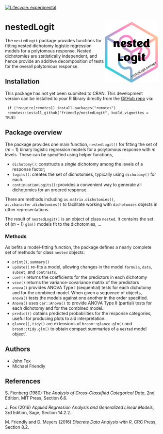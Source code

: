 
<!-- README.md is generated from README.Rmd. Please edit that file -->
<!-- badges: start -->

[![Lifecycle:
experimental](https://img.shields.io/badge/lifecycle-experimental-orange.svg)](https://lifecycle.r-lib.org/articles/stages.html#experimental)
<!-- badges: end -->

# nestedLogit <img src="man/figures/logo.png" style="float:right; height:200px;" />

The `nestedLogit` package provides functions for fitting nested
dichotomy logistic regression models for a polytomous response. Nested
dichotomies are statistically independent, and hence provide an additive
decomposition of tests for the overall polytomous response.

## Installation

This package has not yet been submited to CRAN. This development version
can be installed to your R library directly from the [GitHub
repo](https://github.com/friendly/nestedLogit) via:

     if (!require(remotes)) install.packages("remotes")
     remotes::install_github("friendly/nestedLogit", build_vignettes = TRUE)

## Package overview

The package provides one main function, `nestedLogit()` for fitting the
set of $(m-1)$ binary logistic regression models for a polytomous
response with $m$ levels. These can be specified using helper functions,

- `dichotomy()`: constructs a *single* dichotomy among the levels of a
  response factor;
- `logits()`: creates the set of dichotomies, typically using
  `dichotomy()` for each.
- `continuationLogits()`: provides a convenient way to generate all
  dichotomies for an ordered response.

There are methods including `as.matrix.dichotomies()`,
`as.character.dichotomies()` to facilitate working with `dichotomies`
objects in other representations.

The result of `nestedLogit()` is an object of class `nested`. It
contains the set of $(m-1)$ `glm()` models fit to the dichotomies, …

### Methods

As befits a model-fitting function, the package defines a nearly
complete set of methods for class `nested` objects:

- `print()`, `summary()`
- `update()` re-fits a model, allowing changes in the model `formula`,
  `data`, `subset`, and `contrasts`.
- `coef()` returns the coefficients for the predictors in each dichotomy
- `vcov()` returns the variance-covariance matrix of the predictors
- `anova()` provides ANOVA Type I (sequential) tests for each dichotomy
  and for the combined model. When given a sequence of objects,
  `anova()` tests the models against one another in the order specified.
- `Anova()` uses `car::Anova()` to provide ANOVA Type II (partial) tests
  for each dichotomy and for the combined model.
- `predict()` obtains predicted probabilities for the response
  categories, useful for producing plots to aid interpretation.
- `glance()`, `tidy()` are extensions of `broom::glance.glm()` and
  `broom::tidy.glm()` to obtain compact summaries of a `nested` model
  object\`.

## Authors

- John Fox
- Michael Friendly

## References

S. Fienberg (1980) *The Analysis of Cross-Classified Categorical Data*,
2nd Edition, MIT Press, Section 6.6.

J. Fox (2016) *Applied Regression Analysis and Generalized Linear
Models*, 3rd Edition, Sage, Section 14.2.2.

M. Friendly and D. Meyers (2016) *Discrete Data Analysis with R*, CRC
Press, Section 8.2.

